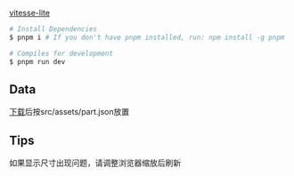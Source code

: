 [vitesse-lite](https://github.com/antfu/vitesse-lite)

```bash
# Install Dependencies
$ pnpm i # If you don't have pnpm installed, run: npm install -g pnpm

# Compiles for development
$ pnpm run dev
```

## Data
[下载](https://www.123pan.com/s/Cz8DVv-uAYkv.html)后按src/assets/part.json放置

## Tips
如果显示尺寸出现问题，请调整浏览器缩放后刷新
